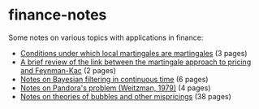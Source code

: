 # finance-notes
Some notes on various topics with applications in finance:
- [Conditions under which local martingales are martingales](https://github.com/samwycherley/finance-notes/blob/master/localmarts.pdf) (3 pages)
- [A brief review of the link between the martingale approach to pricing and Feynman-Kac](https://github.com/samwycherley/finance-notes/blob/master/girsanov-feynman-kac.pdf) (2 pages)
- [Notes on Bayesian filtering in continuous time](https://github.com/samwycherley/finance-notes/blob/master/continuous-time-bayesian.pdf) (6 pages)
- [Notes on Pandora's problem (Weitzman, 1979)](https://github.com/samwycherley/finance-notes/blob/master/pandora-problems.pdf) (4 pages)
- [Notes on theories of bubbles and other mispricings](https://github.com/samwycherley/finance-notes/blob/master/bubbles-mispricings.pdf) (38 pages)
